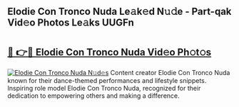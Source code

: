 ## Elodie Con Tronco Nuda Le𝚊k𝚎d N𝚞𝚍e - Part-qak Vid𝚎o Photos Le𝚊ks UUGFn

# <h2><a href="http://fbbzfmu.evod.top/?m=Elodie+Con+Tronco+Nuda">🔗 👉🔴 Elodie Con Tronco Nuda Vid𝚎o Ph𝚘t𝚘s</a></h2>

[![Elodie Con Tronco Nuda N𝚞d𝚎s](https://i.imgur.com/8V9OHl7.gif)](http://fbbzfmu.evod.top/?m=Elodie+Con+Tronco+Nuda)
Content creator Elodie Con Tronco Nuda known for their dance-themed performances and lifestyle snippets. Inspiring role model Elodie Con Tronco Nuda, recognized for their dedication to empowering others and making a difference. 
